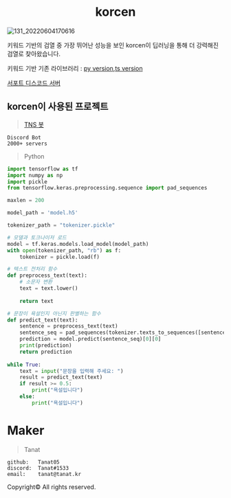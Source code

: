 <div align="center">
  <h1>korcen</h1>
</div>

![131_20220604170616](https://user-images.githubusercontent.com/85154556/171998341-9a7439c8-122f-4a9f-beb6-0e0b3aad05ed.png)


키워드 기반의 검열 중 가장 뛰어난 성능을 보인 korcen이 딥러닝을 통해 더 강력해진 검열로 찾아왔습니다.


키워드 기반 기존 라이브러리 : [py version](https://github.com/KR-korcen/korcen),[ts version](https://github.com/KR-korcen/korcen.ts)

[서포트 디스코드 서버](https://discord.gg/wyTU3ZQBPE)


## korcen이 사용된 프로젝트
>[TNS 봇](https://discord.com/api/oauth2/authorize?client_id=848795383751639080&permissions=8&scope=bot%20applications.commands)

```
Discord Bot
2000+ servers
```

>Python
```py
import tensorflow as tf
import numpy as np
import pickle
from tensorflow.keras.preprocessing.sequence import pad_sequences

maxlen = 200

model_path = 'model.h5'

tokenizer_path = "tokenizer.pickle"

# 모델과 토크나이저 로드
model = tf.keras.models.load_model(model_path)
with open(tokenizer_path, "rb") as f:
    tokenizer = pickle.load(f)

# 텍스트 전처리 함수
def preprocess_text(text):
    # 소문자 변환
    text = text.lower()
    
    return text

# 문장이 욕설인지 아닌지 판별하는 함수
def predict_text(text):
    sentence = preprocess_text(text)
    sentence_seq = pad_sequences(tokenizer.texts_to_sequences([sentence]), maxlen=maxlen)
    prediction = model.predict(sentence_seq)[0][0]
    print(prediction)
    return prediction
    
while True:
    text = input("문장을 입력해 주세요: ")
    result = predict_text(text)
    if result >= 0.5:
        print("욕설입니다")
    else:
        print("욕설입니다")
```

# Maker


>Tanat
```
github:   Tanat05
discord:  Tanat#1533
email:    tanat@tanat.kr
```


Copyright© All rights reserved.
